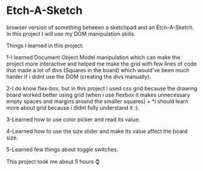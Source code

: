 # Etch-A-Sketch
browser version of something between a sketchpad and an Etch-A-Sketch.
In this project I will use my DOM manipulation skills.

Things I learned in this project:

1-I learned Document Object Model manipulation which can make the project more interactive and helped me make the grid with few lines of code that made a lot of divs (Squares in the board) which would've been much harder if i didnt use the DOM (creating the divs manually).

2-I do know flex-box, but in this project i used css grid because the drawing board worked better using grid (when i use flexbox it makes unnecessary empty spaces and margins around the smaller squares) + *i should learn more about grid because i didnt fully understand it :).

3-Learned how to use color picker and read its value.

4-Learned how to use the size slider and make its value affect the board size.

5-Learned few things about toggle switches.

This project took me about 5 hours ⌚
